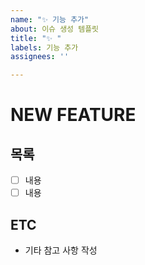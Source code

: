 ```yaml
---
name: "✨ 기능 추가"
about: 이슈 생성 템플릿
title: "✨ "
labels: 기능 추가
assignees: ''

---
```


# NEW FEATURE

## 목록
- [ ] 내용
- [ ] 내용

## ETC
- 기타 참고 사항 작성
